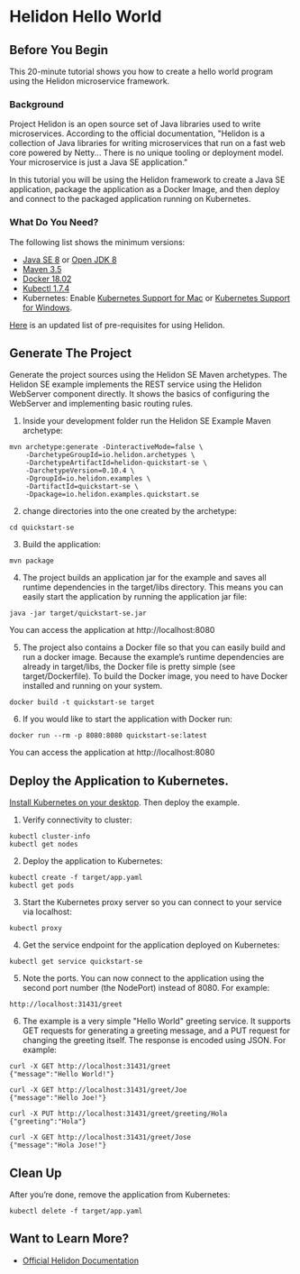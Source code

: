 # Helidon Hello World  

## Before You Begin

This 20-minute tutorial shows you how to create a hello world program using the Helidon microservice framework. 

### Background

Project Helidon is an open source set of Java libraries used to write microservices. According to the official documentation, "Helidon is a collection of Java libraries for writing microservices that run on a fast web core powered by Netty... There is no unique tooling or deployment model. Your microservice is just a Java SE application."

In this tutorial you will be using the Helidon framework to create a Java SE application, package the application as a Docker Image, and then deploy and connect to the packaged application running on Kubernetes. 

### What Do You Need?

The following list shows the minimum versions: 

- [Java SE 8](https://www.oracle.com/technetwork/java/javase/downloads) or [Open JDK 8](http://jdk.java.net/)
- [Maven 3.5](https://maven.apache.org/download.cgi) 
- [Docker 18.02](https://docs.docker.com/install/)
- [Kubectl 1.7.4](https://kubernetes.io/docs/tasks/tools/install-kubectl/) 
- Kubernetes: Enable [Kubernetes Support for Mac](https://docs.docker.com/docker-for-mac/#kubernetes) or [Kubernetes Support for Windows](https://docs.docker.com/docker-for-windows/#kubernetes).

[Here](https://helidon.io/docs/latest/#/getting-started/01_prerequisites) is an updated list of pre-requisites for using Helidon.



## Generate The Project

Generate the project sources using the Helidon SE Maven archetypes. The Helidon SE example implements the REST service using the Helidon WebServer component directly. It shows the basics of configuring the WebServer and implementing basic routing rules.

1. Inside your development folder run the Helidon SE Example Maven archetype:

```
mvn archetype:generate -DinteractiveMode=false \
    -DarchetypeGroupId=io.helidon.archetypes \
    -DarchetypeArtifactId=helidon-quickstart-se \
    -DarchetypeVersion=0.10.4 \
    -DgroupId=io.helidon.examples \
    -DartifactId=quickstart-se \
    -Dpackage=io.helidon.examples.quickstart.se
```

2. change directories into the one created by the archetype:

```
cd quickstart-se
```

3. Build the application: 

```
mvn package
```

4. The project builds an application jar for the example and saves all runtime dependencies in the target/libs directory. This means you can easily start the application by running the application jar file: 

```
java -jar target/quickstart-se.jar
```
You can access the application	at http://localhost:8080

5. The project also contains a Docker file so that you can easily build and run a docker image. Because the example’s runtime dependencies are already in target/libs, the Docker file is pretty simple (see target/Dockerfile). To build the Docker image, you need to have Docker installed and running on your system.

```
docker build -t quickstart-se target
```

6. If you would like to start the application with Docker run: 

```
docker run --rm -p 8080:8080 quickstart-se:latest
```
You can access the application	at http://localhost:8080

## Deploy the Application to Kubernetes. 

[Install Kubernetes on your desktop](https://helidon.io/docs/latest/#/getting-started/04_kubernetes). Then deploy the example. 

1. Verify connectivity to cluster: 

```
kubectl cluster-info
kubectl get nodes
```

2. Deploy the application to Kubernetes:

```
kubectl create -f target/app.yaml
kubectl get pods 
```

3. Start the Kubernetes proxy server so you can connect to your service via localhost:

```
kubectl proxy
```

4. Get the service endpoint for the application deployed on Kubernetes: 

```
kubectl get service quickstart-se
```

5. Note the ports. You can now connect to the application using the second port number (the NodePort) instead of 8080. For example:

```
http://localhost:31431/greet
```

6. The example is a very simple "Hello World" greeting service. It supports GET requests for generating a greeting message, and a PUT request for changing the greeting itself. The response is encoded using JSON. For example:

```
curl -X GET http://localhost:31431/greet
{"message":"Hello World!"}

curl -X GET http://localhost:31431/greet/Joe
{"message":"Hello Joe!"}

curl -X PUT http://localhost:31431/greet/greeting/Hola
{"greeting":"Hola"}

curl -X GET http://localhost:31431/greet/Jose
{"message":"Hola Jose!"}
```

## Clean Up 

After you’re done, remove the application from Kubernetes: 

```
kubectl delete -f target/app.yaml
```

## Want to Learn More?

- [Official Helidon Documentation](https://helidon.io/docs/latest/#/about/01_introduction)
